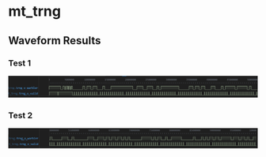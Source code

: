 # mt_trng
## Waveform Results

### Test 1
![TRNG Test 1 Waveform](trng_test1.png)

### Test 2
![TRNG Test 2 Waveform](trng_test2.png)
